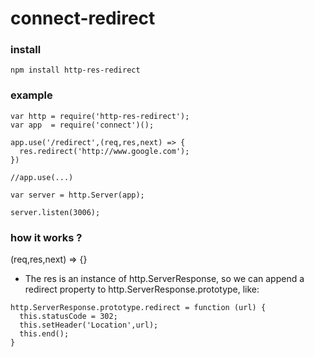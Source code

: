 # connect-redirect
### install
```	
npm install http-res-redirect
```

### example
```
var http = require('http-res-redirect');
var app  = require('connect')();

app.use('/redirect',(req,res,next) => {
  res.redirect('http://www.google.com');
})

//app.use(...)

var server = http.Server(app);

server.listen(3006);
```

### how it works ?
(req,res,next) => {}

* The res is an instance of http.ServerResponse, so we can append a redirect property to http.ServerResponse.prototype, like:

```
http.ServerResponse.prototype.redirect = function (url) {
  this.statusCode = 302;
  this.setHeader('Location',url);
  this.end();
}

```